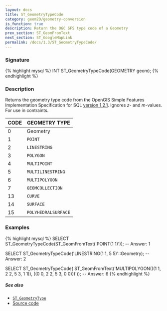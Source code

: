```yaml
---
layout: docs
title: ST_GeometryTypeCode
category: geom2D/geometry-conversion
is_function: true
description: Return the OGC SFS type code of a Geometry
prev_section: ST_GeomFromText
next_section: ST_GoogleMapLink
permalink: /docs/1.3/ST_GeometryTypeCode/
---
```


### Signature

{% highlight mysql %}
INT ST_GeometryTypeCode(GEOMETRY geom);
{% endhighlight %}

### Description

Returns the geometry type code from the OpenGIS Simple Features
Implementation Specification for SQL <a
href="http://www.opengeospatial.org/standards/sfs"
target="_blank">version 1.2.1</a>.
Ignores *z*- and *m*-values.
For use in contraints.

| CODE |    GEOMETRY TYPE    |
| ---- | ------------------- |
|    0 | Geometry          |
|    1 | `POINT`             |
|    2 | `LINESTRING`        |
|    3 | `POLYGON`           |
|    4 | `MULTIPOINT`        |
|    5 | `MULTILINESTRING`   |
|    6 | `MULTIPOLYGON`      |
|    7 | `GEOMCOLLECTION`    |
|   13 | `CURVE`             |
|   14 | `SURFACE`           |
|   15 | `POLYHEDRALSURFACE` |

### Examples

{% highlight mysql %}
SELECT ST_GeometryTypeCode(ST_GeomFromText('POINT(1 1)'));
-- Answer: 1

SELECT ST_GeometryTypeCode('LINESTRING(1 1, 5 5)'::Geometry);
-- Answer: 2

SELECT ST_GeometryTypeCode(
        ST_GeomFromText('MULTIPOLYGON(((1 1, 2 2, 5 3, 1 1)),
                                      ((0 0, 2 2, 5 3, 0 0)))'));
-- Answer: 6
{% endhighlight %}

##### See also

* [`ST_GeometryType`](../ST_GeometryType)
* <a href="https://github.com/orbisgis/h2gis/blob/v1.3.0/h2gis-functions/src/main/java/org/h2gis/functions/spatial/properties/ST_GeometryTypeCode.java" target="_blank">Source code</a>
